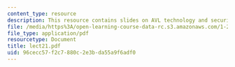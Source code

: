 ```yaml
---
content_type: resource
description: This resource contains slides on AVL technology and security.
file: /media/https%3A/open-learning-course-data-rc.s3.amazonaws.com/1-259j-transit-management-fall-2006/96cecc57f2c7880c2e3bda55a9f6adf0_lect21.pdf
file_type: application/pdf
resourcetype: Document
title: lect21.pdf
uid: 96cecc57-f2c7-880c-2e3b-da55a9f6adf0
---
```


